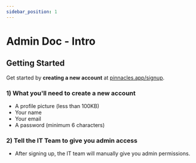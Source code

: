 ```yaml
---
sidebar_position: 1
---
```


# Admin Doc - Intro

## Getting Started

Get started by **creating a new account** at [pinnacles.app/signup](https://pinnacles.app/signup).


### 1) What you'll need to create a new account

- A profile picture (less than 100KB)
- Your name
- Your email
- A password (minimum 6 characters)

### 2) Tell the IT Team to give you admin access
- After signing up, the IT team will manually give you admin permissions.